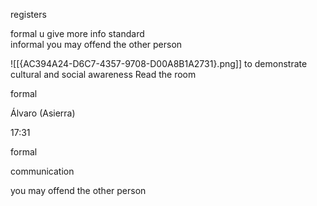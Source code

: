 registers

formal        u give more info
standard  
informal  you may offend the other person

![[{AC394A24-D6C7-4357-9708-D00A8B1A2731}.png]]
to demonstrate cultural and social awareness
Read the room

formal



Álvaro (Asierra)

17:31

formal


communication

you may offend the other person